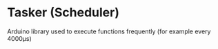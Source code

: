 # Tasker (Scheduler)
 Arduino library used to execute functions frequently (for example every 4000μs)
